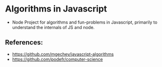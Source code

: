 # Algorithms in Javascript
* Node Project for algorithms and fun-problems in Javascript, primarily to understand the internals of JS and node. 
  
## References:
* https://github.com/mgechev/javascript-algorithms
* https://github.com/podefr/computer-science

	

